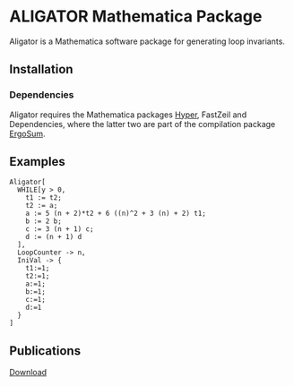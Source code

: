 # ALIGATOR Mathematica Package

Aligator is a Mathematica software package for generating loop invariants.

## Installation

### Dependencies

Aligator requires the Mathematica packages [Hyper](http://www.fmf.uni-lj.si/~petkovsek/software.html), FastZeil and Dependencies, where the latter two are part of the compilation package [ErgoSum](https://www.risc.jku.at/research/combinat/software/ergosum/).

## Examples

```
Aligator[
  WHILE[y > 0,
    t1 := t2;
    t2 := a;
    a := 5 (n + 2)*t2 + 6 ((n)^2 + 3 (n) + 2) t1;
    b := 2 b;
    c := 3 (n + 1) c;
    d := (n + 1) d
  ],
  LoopCounter -> n,
  IniVal -> {
    t1:=1;
    t2:=1;
    a:=1;
    b:=1;
    c:=1;
    d:=1
  }
]
```

## Publications

[Download](/README.md)
